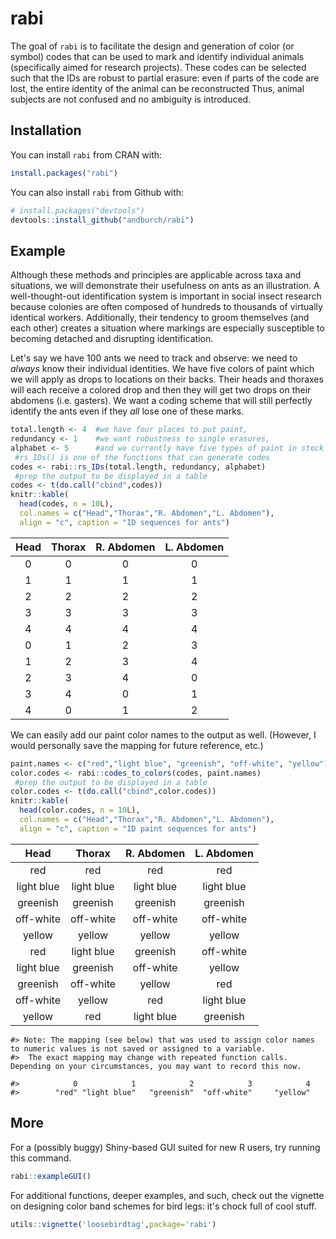 
<!-- README.md is generated from README.Rmd. Please edit that file -->
rabi
====

<!-- [![CRAN_Status_Badge](http://www.r-pkg.org/badges/version/rabi)](https://cran.r-project.org/package=rabi) -->
The goal of `rabi` is to facilitate the design and generation of color (or symbol) codes that can be used to mark and identify individual animals (specifically aimed for research projects). These codes can be selected such that the IDs are robust to partial erasure: even if parts of the code are lost, the entire identity of the animal can be reconstructed Thus, animal subjects are not confused and no ambiguity is introduced.

Installation
------------

You can install `rabi` from CRAN with:

``` r
install.packages("rabi")
```

You can also install `rabi` from Github with:

``` r
# install.packages("devtools")
devtools::install_github("andburch/rabi")
```

Example
-------

Although these methods and principles are applicable across taxa and situations, we will demonstrate their usefulness on ants as an illustration. A well-thought-out identification system is important in social insect research because colonies are often composed of hundreds to thousands of virtually identical workers. Additionally, their tendency to groom themselves (and each other) creates a situation where markings are especially susceptible to becoming detached and disrupting identification.

Let's say we have 100 ants we need to track and observe: we need to *always* know their individual identities. We have five colors of paint which we will apply as drops to locations on their backs. Their heads and thoraxes will each receive a colored drop and then they will get two drops on their abdomens (i.e. gasters). We want a coding scheme that will still perfectly identify the ants even if they *all* lose one of these marks.

``` r
total.length <- 4  #we have four places to put paint,
redundancy <- 1    #we want robustness to single erasures,
alphabet <- 5      #and we currently have five types of paint in stock
 #rs_IDs() is one of the functions that can generate codes
codes <- rabi::rs_IDs(total.length, redundancy, alphabet)
 #prep the output to be displayed in a table
codes <- t(do.call("cbind",codes))
knitr::kable(
  head(codes, n = 10L), 
  col.names = c("Head","Thorax","R. Abdomen","L. Abdomen"), 
  align = "c", caption = "ID sequences for ants")
```

| Head | Thorax | R. Abdomen | L. Abdomen |
|:----:|:------:|:----------:|:----------:|
|   0  |    0   |      0     |      0     |
|   1  |    1   |      1     |      1     |
|   2  |    2   |      2     |      2     |
|   3  |    3   |      3     |      3     |
|   4  |    4   |      4     |      4     |
|   0  |    1   |      2     |      3     |
|   1  |    2   |      3     |      4     |
|   2  |    3   |      4     |      0     |
|   3  |    4   |      0     |      1     |
|   4  |    0   |      1     |      2     |

We can easily add our paint color names to the output as well. (However, I would personally save the mapping for future reference, etc.)

``` r
paint.names <- c("red","light blue", "greenish", "off-white", "yellow")
color.codes <- rabi::codes_to_colors(codes, paint.names)
 #prep the output to be displayed in a table
color.codes <- t(do.call("cbind",color.codes))
knitr::kable(
  head(color.codes, n = 10L), 
  col.names = c("Head","Thorax","R. Abdomen","L. Abdomen"), 
  align = "c", caption = "ID paint sequences for ants")
```

|    Head    |   Thorax   | R. Abdomen | L. Abdomen |
|:----------:|:----------:|:----------:|:----------:|
|     red    |     red    |     red    |     red    |
| light blue | light blue | light blue | light blue |
|  greenish  |  greenish  |  greenish  |  greenish  |
|  off-white |  off-white |  off-white |  off-white |
|   yellow   |   yellow   |   yellow   |   yellow   |
|     red    | light blue |  greenish  |  off-white |
| light blue |  greenish  |  off-white |   yellow   |
|  greenish  |  off-white |   yellow   |     red    |
|  off-white |   yellow   |     red    | light blue |
|   yellow   |     red    | light blue |  greenish  |

    #> Note: The mapping (see below) that was used to assign color names to numeric values is not saved or assigned to a variable. 
    #>  The exact mapping may change with repeated function calls. Depending on your circumstances, you may want to record this now.

    #>            0            1            2            3            4 
    #>        "red" "light blue"   "greenish"  "off-white"     "yellow"

More
----

For a (possibly buggy) Shiny-based GUI suited for new R users, try running this command.

``` r
rabi::exampleGUI()
```

For additional functions, deeper examples, and such, check out the vignette on designing color band schemes for bird legs: it's chock full of cool stuff.

``` r
utils::vignette('loosebirdtag',package='rabi')
```
